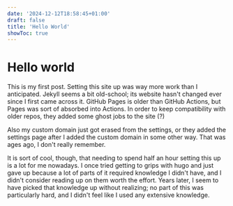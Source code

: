 ```yaml
---
date: '2024-12-12T18:58:45+01:00'
draft: false
title: 'Hello World'
showToc: true
---
```


# Hello world

This is my first post. Setting this site up was way more work than I
anticipated. Jekyll seems a bit old-school; its website hasn't changed ever
since I first came across it.
GitHub Pages is older than GitHub Actions, but Pages was sort of absorbed
into Actions. In order to keep compatibility with older repos, they added some
ghost jobs to the site (?)

Also my custom domain just got erased from the settings, or they added the
settings page after I added the custom domain in some other way. That was
ages ago, I don't really remember. 

It is sort of cool, though, that needing to spend half an hour setting this up is
a lot for me nowadays. I once tried getting to grips with hugo and just gave
up because a lot of parts of it required knowledge I didn't have, and I didn't
consider reading up on them worth the effort. Years later, I seem to have picked
that knowledge up without realizing; no part of this was particularly
hard, and I didn't feel like I used any extensive knowledge.

